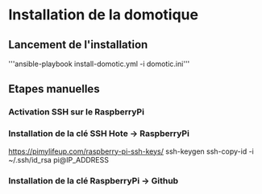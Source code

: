 # Installation de la domotique

## Lancement de l'installation
'''ansible-playbook install-domotic.yml -i domotic.ini'''

## Etapes manuelles

### Activation SSH sur le RaspberryPi

### Installation de la clé SSH Hote -> RaspberryPi 
https://pimylifeup.com/raspberry-pi-ssh-keys/
ssh-keygen
ssh-copy-id -i ~/.ssh/id_rsa pi@IP_ADDRESS

### Installation de la clé RaspberryPi -> Github